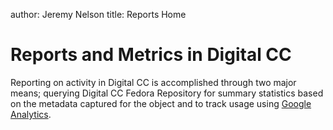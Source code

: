 author: Jeremy Nelson
title: Reports Home

# Reports and Metrics in Digital CC

Reporting on activity in Digital CC is accomplished through two major means;
querying Digital CC Fedora Repository for summary statistics based on the metadata
captured for the object and to track usage using [Google Analytics][GA].


[GA]: https://analytics.google.com/
